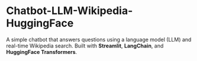 # Chatbot-LLM-Wikipedia-HuggingFace
A simple chatbot that answers questions using a language model (LLM) and real-time Wikipedia search. Built with **Streamlit**, **LangChain**, and **HuggingFace Transformers**.
